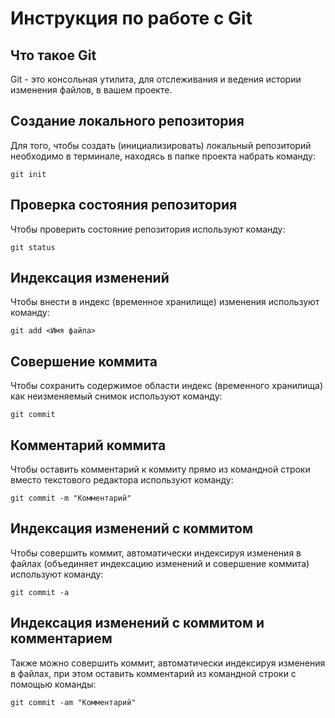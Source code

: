 # **Инструкция по работе с Git**

## Что такое Git

 Git - это консольная утилита, для отслеживания и ведения истории изменения файлов, в вашем проекте. 

 ## Создание локального репозитория

 Для того, чтобы создать (инициализировать) локальный репозиторий необходимо в терминале, находясь в папке проекта набрать команду:

    git init

## Проверка состояния репозитория

Чтобы проверить состояние репозитория используют команду:

    git status

## Индексация изменений

Чтобы внести в индекс (временное хранилище) изменения используют команду:

    git add <Имя файла>

## Совершение коммита

Чтобы сохранить содержимое области индекс (временного хранилища) как неизменяемый снимок используют команду:

    git commit

 ## Комментарий коммита

Чтобы оставить комментарий к коммиту прямо из командной строки
вместо текстового редактора используют команду:

    git commit -m "Комментарий"

## Индексация изменений с коммитом

Чтобы совершить коммит, автоматически индексируя изменения в файлах (объединяет индексацию изменений и совершение коммита) используют команду:

    git commit -a

## Индексация изменений с коммитом и комментарием

Также можно совершить коммит, автоматически индексируя изменения в файлах, при этом оставить комментарий из командной строки с помощью команды:

    git commit -am "Комментарий"